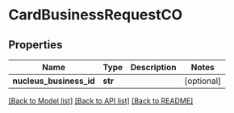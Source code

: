 # CardBusinessRequestCO

## Properties
Name | Type | Description | Notes
------------ | ------------- | ------------- | -------------
**nucleus_business_id** | **str** |  | [optional] 

[[Back to Model list]](../README.md#documentation-for-models) [[Back to API list]](../README.md#documentation-for-api-endpoints) [[Back to README]](../README.md)


